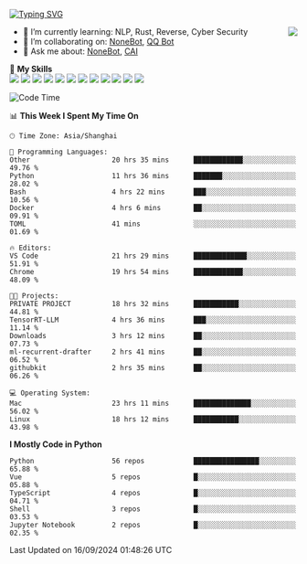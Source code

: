[![Typing SVG](https://readme-typing-svg.herokuapp.com?size=25&duration=2500&color=8C43EA&vCenter=true&width=200&height=40&lines=Hi+there+%F0%9F%91%8B%F0%9F%8F%BB;I'm+yanyongyu)](https://git.io/typing-svg)

<a href="#">
  <img align="right" src="https://github-readme-stats.vercel.app/api?username=yanyongyu&count_private=true&show_icons=true&bg_color=15,f2f7fd,E0EAFC" />
</a>

- 🌱 I’m currently learning: NLP, Rust, Reverse, Cyber Security
- 👯 I’m collaborating on: [NoneBot](https://github.com/nonebot), [QQ Bot](https://github.com/Mrs4s/go-cqhttp)
- 💬 Ask me about: [NoneBot](https://github.com/nonebot), [CAI](https://github.com/cscs181/CAI)

🌟 **My Skills**  
![](https://img.shields.io/badge/-Python-3e74a2?style=flat-square&logo=Python&logoColor=fff)
![](https://img.shields.io/badge/-TypeScript-3178C6?style=flat-square&logo=TypeScript&logoColor=fff)
![](https://img.shields.io/badge/-Vue-4fc08d?style=flat-square&logo=Vue.js&logoColor=fff)
![](https://img.shields.io/badge/-React-2d98ce?style=flat-square&logo=React&logoColor=fff)
![](https://img.shields.io/badge/-FastAPI-009688?style=flat-square&logo=FastAPI&logoColor=fff)
![](https://img.shields.io/badge/-Linux-000000?style=flat-square&logo=Linux&logoColor=fff)
![](https://img.shields.io/badge/-Docker-2496ED?style=flat-square&logo=Docker&logoColor=fff)
![](https://img.shields.io/badge/-Kubernetes-326CE5?style=flat-square&logo=Kubernetes&logoColor=fff)
![](https://img.shields.io/badge/-GitHub%20Actions-2088FF?style=flat-square&logo=GitHubActions&logoColor=fff)
![](https://img.shields.io/badge/-PostgreSQL-4169E1?style=flat-square&logo=PostgreSQL&logoColor=fff)
![](https://img.shields.io/badge/-Redis-DC382D?style=flat-square&logo=Redis&logoColor=fff)
![](https://img.shields.io/badge/-MongoDB-47A248?style=flat-square&logo=MongoDB&logoColor=fff)

<!--START_SECTION:waka-->
![Code Time](http://img.shields.io/badge/Code%20Time-6%2C659%20hrs%2034%20mins-blue)

📊 **This Week I Spent My Time On** 

```text
🕑︎ Time Zone: Asia/Shanghai

💬 Programming Languages: 
Other                    20 hrs 35 mins      ████████████░░░░░░░░░░░░░   49.76 % 
Python                   11 hrs 36 mins      ███████░░░░░░░░░░░░░░░░░░   28.02 % 
Bash                     4 hrs 22 mins       ███░░░░░░░░░░░░░░░░░░░░░░   10.56 % 
Docker                   4 hrs 6 mins        ██░░░░░░░░░░░░░░░░░░░░░░░   09.91 % 
TOML                     41 mins             ░░░░░░░░░░░░░░░░░░░░░░░░░   01.69 % 

🔥 Editors: 
VS Code                  21 hrs 29 mins      █████████████░░░░░░░░░░░░   51.91 % 
Chrome                   19 hrs 54 mins      ████████████░░░░░░░░░░░░░   48.09 % 

🐱‍💻 Projects: 
PRIVATE PROJECT          18 hrs 32 mins      ███████████░░░░░░░░░░░░░░   44.81 % 
TensorRT-LLM             4 hrs 36 mins       ███░░░░░░░░░░░░░░░░░░░░░░   11.14 % 
Downloads                3 hrs 12 mins       ██░░░░░░░░░░░░░░░░░░░░░░░   07.73 % 
ml-recurrent-drafter     2 hrs 41 mins       ██░░░░░░░░░░░░░░░░░░░░░░░   06.52 % 
githubkit                2 hrs 35 mins       ██░░░░░░░░░░░░░░░░░░░░░░░   06.26 % 

💻 Operating System: 
Mac                      23 hrs 11 mins      ██████████████░░░░░░░░░░░   56.02 % 
Linux                    18 hrs 12 mins      ███████████░░░░░░░░░░░░░░   43.98 % 
```

**I Mostly Code in Python** 

```text
Python                   56 repos            ████████████████░░░░░░░░░   65.88 % 
Vue                      5 repos             █░░░░░░░░░░░░░░░░░░░░░░░░   05.88 % 
TypeScript               4 repos             █░░░░░░░░░░░░░░░░░░░░░░░░   04.71 % 
Shell                    3 repos             █░░░░░░░░░░░░░░░░░░░░░░░░   03.53 % 
Jupyter Notebook         2 repos             █░░░░░░░░░░░░░░░░░░░░░░░░   02.35 % 
```




 Last Updated on 16/09/2024 01:48:26 UTC
<!--END_SECTION:waka-->
